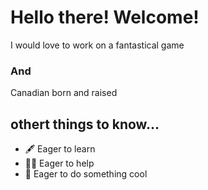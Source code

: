 <h1> Hello there! Welcome! </h1>
<p> I would love to work on a fantastical game </p>
<h3> And </h3>
<p> Canadian born and raised </p>
<h2> othert things to know...</h2>
<ul> 
  <li> 🖋️ Eager to learn </li>
  <li> 🙋‍♂️ Eager to help </li>
  <li> 🏹 Eager to do something cool </li>
</ul>
<!--
